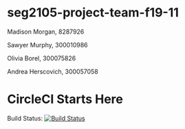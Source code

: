 # seg2105-project-team-f19-11
Madison Morgan, 8287926

Sawyer Murphy, 300010986

Olivia Borel,  300075826

Andrea Herscovich, 300057058


# CircleCI Starts Here
Build Status: 
[![Build Status](https://circleci.com/gh/SEG2105-uottawa/seg2105-project-team-f19-11.svg?style=svg)](https://circleci.com/gh/SEG2105-uottawa/seg2105-project-team-f19-11)

